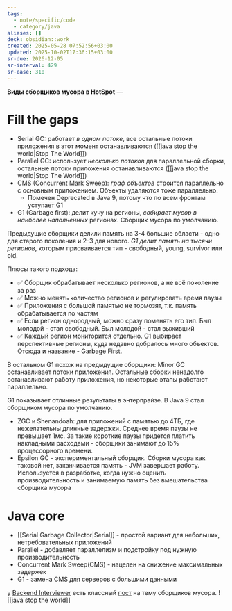 ```yaml
---
tags:
  - note/specific/code
  - category/java
aliases: []
deck: obsidian::work
created: 2025-05-28 07:52:56+03:00
updated: 2025-10-02T17:36:15+03:00
sr-due: 2026-12-05
sr-interval: 429
sr-ease: 310
---
```


**Виды сборщиков мусора в HotSpot**
—
# Fill the gaps

- Serial GC: работает *в одном потоке*, все остальные потоки приложения в этот момент останавливаются ([[java stop the world|Stop The World]])
- Parallel GC: использует *несколько потоков* для параллельной сборки, остальные потоки приложения останавливаются ([[java stop the world|Stop The World]])
- CMS (Concurrent Mark Sweep): *граф объектов* строится параллельно с основным приложением. Объекты удаляются тоже параллельно.
	- Помечен Deprecated в Java 9, потому что по всем фронтам уступает G1
- G1 (Garbage first): делит кучу на регионы, *собирает мусор в наиболее наполненных* регионах. Сборщик мусора по умолчанию.

Предыдущие сборщики делили память на 3-4 большие области - одно для старого поколения и 2-3 для нового. *G1 делит память на тысячи регионов*, которым присваивается тип - свободный, young, survivor или old.

Плюсы такого подхода:
- ✅ Сборщик обрабатывает несколько регионов, а не всё поколение за раз
- ✅ Можно менять количество регионов и регулировать время паузы
- ✅ Приложения с большой памятью не тормозят, т.к. память обрабатывается по частям
- ✅ Если регион однородный, можно сразу поменять его тип. Был молодой - стал свободный. Был молодой - стал выживший
- ✅ Каждый регион мониторится отдельно. G1 выбирает перспективные регионы, куда недавно добралось много объектов. Отсюда и название - Garbage First.

В остальном G1 похож на предыдущие сборщики: Minor GC останавливает потоки приложения. Остальные сборки ненадолго останавливают работу приложения, но некоторые этапы работают параллельно.

G1 показывает отличные результаты в энтерпрайзе. В Java 9 стал сборщиком мусора по умолчанию.

- ZGC и Shenandoah: для приложений с памятью до 4ТБ, где нежелательны длинные задержки. Среднее время паузы не превышает 1мс. За такие короткие паузы придется платить накладными расходами - сборщики занимают до 15% процессорного времени.
- Epsilon GC - экспериментальный сборщик. Сборки мусора как таковой нет, заканчивается память - JVM завершает работу. Используется в разработке, когда нужно оценить производительность и занимаемую память без вмешательства сборщика мусора

# Java core
- [[Serial Garbage Collector|Serial]] - простой вариант для небольших, нетребовательных приложений
- Parallel - добавляет параллелизм и подстройку под нужную производительность
- Concurrent Mark Sweep(CMS) - нацелен на снижение максимальных задержек
- G1 - замена CMS для серверов с большими данными

у [Backend Interviewer](https://t.me/backend_interviewer) есть классный [пост](https://t.me/backend_interviewer/115) на тему сборщиков мусора.
![[java stop the world]]
